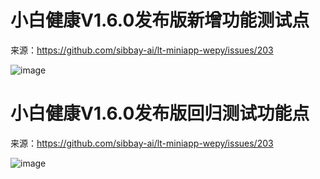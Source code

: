 # 小白健康V1.6.0发布版新增功能测试点
来源：https://github.com/sibbay-ai/lt-miniapp-wepy/issues/203

![image](https://github.com/sibbay-ai/qa-defects/blob/master/sibbay-test-management/Picture/%E5%B0%8F%E7%99%BD%E5%81%A5%E5%BA%B7V1.6.0%E5%8F%91%E5%B8%83%E7%89%88%E6%B5%8B%E8%AF%95%E5%88%86%E6%9E%90.png)

# 小白健康V1.6.0发布版回归测试功能点
来源：https://github.com/sibbay-ai/lt-miniapp-wepy/issues/203

![image](https://github.com/sibbay-ai/qa-defects/blob/master/sibbay-test-management/Picture/%E5%B0%8F%E7%99%BD%E5%81%A5%E5%BA%B7V1.6.0%E5%9B%9E%E5%BD%92%E6%B5%8B%E8%AF%95%E5%8A%9F%E8%83%BD%E7%82%B9.png)